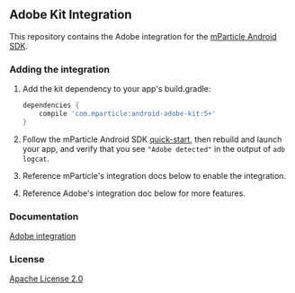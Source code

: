 ## Adobe Kit Integration

This repository contains the Adobe integration for the [mParticle Android SDK](https://github.com/mParticle/mparticle-android-sdk).

### Adding the integration

1. Add the kit dependency to your app's build.gradle:

    ```groovy
    dependencies {
        compile 'com.mparticle:android-adobe-kit:5+'
    }
    ```
2. Follow the mParticle Android SDK [quick-start](https://github.com/mParticle/mparticle-android-sdk), then rebuild and launch your app, and verify that you see `"Adobe detected"` in the output of `adb logcat`.
3. Reference mParticle's integration docs below to enable the integration.
4. Reference Adobe's integration doc below for more features.

### Documentation

[Adobe integration](https://docs.mparticle.com/integrations/amc/event/)

### License

[Apache License 2.0](http://www.apache.org/licenses/LICENSE-2.0)
